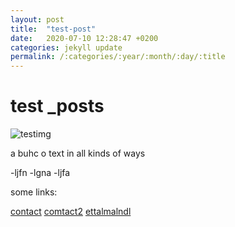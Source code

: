 ```yaml
---
layout: post
title:  "test-post"
date:   2020-07-10 12:28:47 +0200
categories: jekyll update
permalink: /:categories/:year/:month/:day/:title
---
```


# test _posts
![testimg](/assets/img/hiking/hiking-ettaler-mandl-1.jpeg)

a buhc o text in all kinds of ways

-ljfn
-lgna
-ljfa


some links:

[contact](https://clemjar.github.io/contact/)
[comtact2](contact.md)
[ettalmalndl](_posts/2020-06-28-Ettaler-Manndl.markdown)
